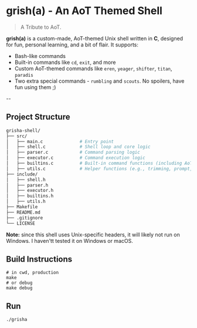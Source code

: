 # grish(a) - An AoT Themed Shell

> A Tribute to AoT.

**grish(a)** is a custom-made, AoT-themed Unix shell written in **C**, designed for fun, personal learning, and a bit of flair. It supports:

- Bash-like commands
- Built-in commands like `cd`, `exit`, and more
- Custom AoT-themed commands like `eren`, `yeager`, `shifter`, `titan`, `paradis`
- Two extra special commands - `rumbling` and `scouts`. No spoilers, have fun using them ;) 

--

## Project Structure

```bash
grisha-shell/
├── src/
│   ├── main.c              # Entry point
│   ├── shell.c             # Shell loop and core logic
│   ├── parser.c            # Command parsing logic
│   ├── executor.c          # Command execution logic
│   ├── builtins.c          # Built-in command functions (including AoT-themed)
│   ├── utils.c             # Helper functions (e.g., trimming, prompt, banner)
├── include/
│   ├── shell.h
│   ├── parser.h
│   ├── executor.h
│   ├── builtins.h
│   ├── utils.h
├── Makefile
├── README.md
├── .gitignore
└── LICENSE
```

**Note:** since this shell uses Unix-specific headers, it will likely not run on Windows. I haven'tt tested it on Windows or macOS.

## Build Instructions

    # in cwd, production
    make
    # or debug
    make debug

## Run

    ./grisha

